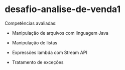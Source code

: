 # desafio-analise-de-venda1
Competências avaliadas:
- Manipulação de arquivos com linguagem Java

- Manipulação de listas

- Expressões lambda com Stream API

- Tratamento de exceções
